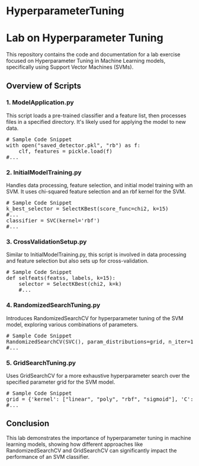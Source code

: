# HyperparameterTuning

<!DOCTYPE html>
<html>
<head>
<title>Lab on Hyperparameter Tuning</title>

</head>
<body>

<h1>Lab on Hyperparameter Tuning</h1>
<p>This repository contains the code and documentation for a lab exercise focused on Hyperparameter Tuning in Machine Learning models, specifically using Support Vector Machines (SVMs).</p>

<h2>Overview of Scripts</h2>

<h3>1. ModelApplication.py</h3>
<p>This script loads a pre-trained classifier and a feature list, then processes files in a specified directory. It's likely used for applying the model to new data.</p>
<pre class="code">
# Sample Code Snippet
with open("saved_detector.pkl", "rb") as f:
    clf, features = pickle.load(f)
#...
</pre>

<h3>2. InitialModelTraining.py</h3>
<p>Handles data processing, feature selection, and initial model training with an SVM. It uses chi-squared feature selection and an rbf kernel for the SVM.</p>
<pre class="code">
# Sample Code Snippet
k_best_selector = SelectKBest(score_func=chi2, k=15)
#...
classifier = SVC(kernel='rbf')
#...
</pre>

<h3>3. CrossValidationSetup.py</h3>
<p>Similar to InitialModelTraining.py, this script is involved in data processing and feature selection but also sets up for cross-validation.</p>
<pre class="code">
# Sample Code Snippet
def selfeats(featss, labels, k=15):
    selector = SelectKBest(chi2, k=k)
    #...
</pre>

<h3>4. RandomizedSearchTuning.py</h3>
<p>Introduces RandomizedSearchCV for hyperparameter tuning of the SVM model, exploring various combinations of parameters.</p>
<pre class="code">
# Sample Code Snippet
RandomizedSearchCV(SVC(), param_distributions=grid, n_iter=100)
#...
</pre>

<h3>5. GridSearchTuning.py</h3>
<p>Uses GridSearchCV for a more exhaustive hyperparameter search over the specified parameter grid for the SVM model.</p>
<pre class="code">
# Sample Code Snippet
grid = {'kernel': ["linear", "poly", "rbf", "sigmoid"], 'C': [100, 10, 1.0, 0.1, 0.001]}
#...
</pre>

<h2>Conclusion</h2>
<p>This lab demonstrates the importance of hyperparameter tuning in machine learning models, showing how different approaches like RandomizedSearchCV and GridSearchCV can significantly impact the performance of an SVM classifier.</p>

</body>
</html>
